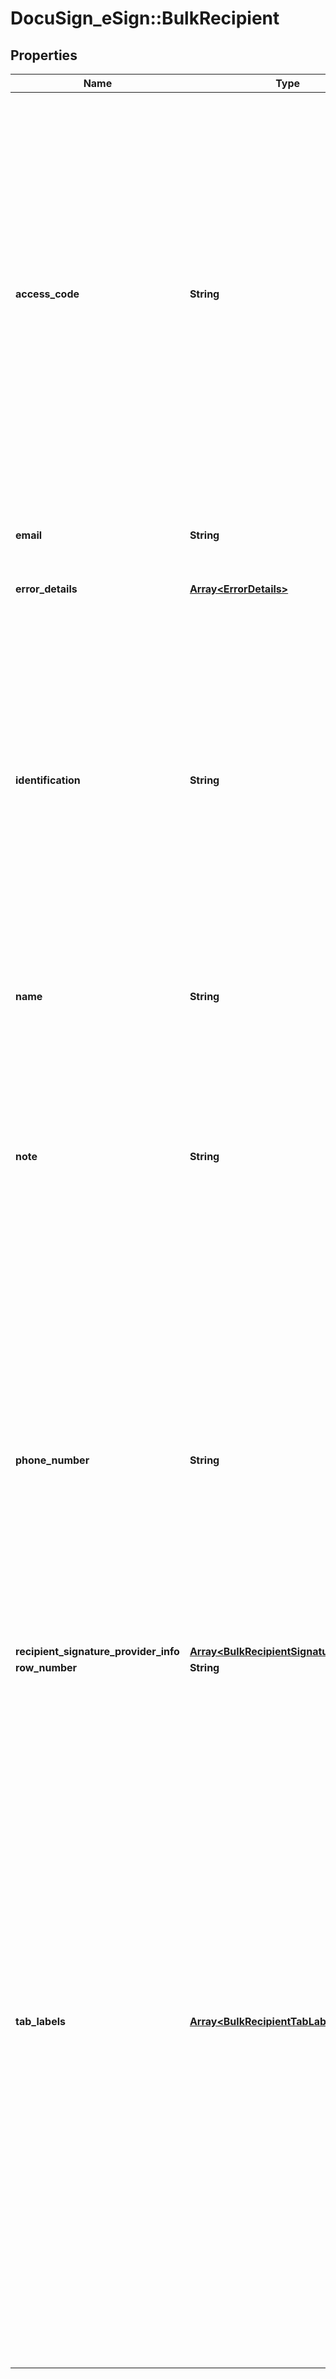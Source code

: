 # DocuSign_eSign::BulkRecipient

## Properties
Name | Type | Description | Notes
------------ | ------------- | ------------- | -------------
**access_code** | **String** | If a value is provided, the recipient must enter the value as the access code to view and sign the envelope.   Maximum Length: 50 characters and it must conform to the account’s access code format setting.  If blank, but the signer &#x60;accessCode&#x60; property is set in the envelope, then that value is used.  If blank and the signer &#x60;accessCode&#x60; property is not set, then the access code is not required. | [optional] 
**email** | **String** | Specifies the recipient&#39;s email address.   Maximum length: 100 characters. | [optional] 
**error_details** | [**Array&lt;ErrorDetails&gt;**](ErrorDetails.md) | Array or errors. | [optional] 
**identification** | **String** | Specifies the authentication check used for the signer. If blank then no authentication check is required for the signer. Only one value can be used in this field.  The acceptable values are:  * KBA: Enables the normal ID check authentication set up for your account. * Phone: Enables phone authentication. * SMS: Enables SMS authentication. | [optional] 
**name** | **String** | Specifies the recipient&#39;s name.   Maximum length: 50 characters. | [optional] 
**note** | **String** | Specifies a note that is unique to this recipient. This note is sent to the recipient via the signing email. The note displays in the signing UI near the upper left corner of the document on the signing screen.  Maximum Length: 1000 characters. | [optional] 
**phone_number** | **String** | This is only used if the Identification field value is Phone or SMS. The value for this field can be a valid telephone number or, if Phone, usersupplied (SMS authentication cannot use a user supplied number). Parenthesis and dashes can be used in the telephone number.  If &#x60;usersupplied&#x60; is used, the signer supplies his or her own telephone number. | [optional] 
**recipient_signature_provider_info** | [**Array&lt;BulkRecipientSignatureProvider&gt;**](BulkRecipientSignatureProvider.md) |  | [optional] 
**row_number** | **String** |  | [optional] 
**tab_labels** | [**Array&lt;BulkRecipientTabLabel&gt;**](BulkRecipientTabLabel.md) | Specifies values used to populate recipient tabs with information. This allows each bulk recipient signer to have different values for their associated tabs. Any number of &#x60;tabLabel&#x60; columns can be added to the bulk recipient file.  The information used in the bulk recipient file header must be the same as the &#x60;tabLabel&#x60; for the tab.  The values entered in this column are automatically inserted into the corresponding tab for the recipient in the same row.  Note that this option cannot be used for tabs that do not have data or that are automatically populated data such as Signature, Full Name, Email Address, Company, Title, and Date Signed tabs. | [optional] 



